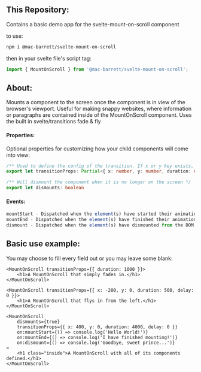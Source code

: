 ## This Repository:
Contains a basic demo app for the svelte-mount-on-scroll component

to use:

```bash
npm i @mac-barrett/svelte-mount-on-scroll
```

then in your svelte file's script tag:
```ts
import { MountOnScroll } from '@mac-barrett/svelte-mount-on-scroll';
```

## About:
Mounts a component to the screen once the component is in view of the browser's viewport.
Useful for making snappy websites, where information or paragraphs are contained inside of the MountOnScroll component.
Uses the built in svelte/transitions fade & fly

#### Properties:
Optional properties for customizing how your child components will come into view:

```ts
/** Used to define the config of the transition. If x or y key exists, then the "fly" transition is implicitly chosen. */
export let transitionProps: Partial<{ x: number, y: number, duration: number, delay: number }>= (default: undefined)

/** Will dismount the component when it is no longer on the screen */
export let dismounts: boolean
```

#### Events:
```ts
mountStart - Dispatched when the element(s) have started their animation and are mounting to the DOM.
mountEnd - Dispatched when the element(s) have finished their animation and are mounted to the DOM.
dismount - Dispatched when the element(s) have dismounted from the DOM.
```

## Basic use example:
You may choose to fill every field out or you may leave some blank:

```svelte
<MountOnScroll transitionProps={{ duration: 1000 }}>
    <h1>A MountOnScroll that simply fades in.</h1>
</MountOnScroll>

<MountOnScroll transitionProps={{ x: -200, y: 0, duration: 500, delay: 0 }}>
    <h1>A MountOnScroll that flys in from the left.</h1>
</MountOnScroll>

<MountOnScroll
    dismounts={true}
    transitionProps={{ x: 400, y: 0, duration: 4000, delay: 0 }}
    on:mountStart={() => console.log('Hello World!')}
    on:mountEnd={() => console.log('I have finished mounting!')}
    on:dismount={() => console.log('Goodbye, sweet prince...')}
>
    <h1 class="inside">A MountOnScroll with all of its components defined.</h1>
</MountOnScroll>
```